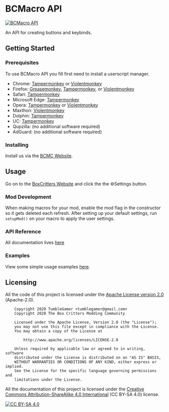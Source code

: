 # BCMacro API

[![BCMacro API](https://api.boxcrittersmods.ga/button/bcmacro-api)](https://boxcrittersmods.ga/mods/bcmacro-api/)

An API for creating buttons and keybinds.

## Getting Started

### Prerequisites

To use BCMacro API you fill first need to install a userscript manager.

* Chrome: [Tampermonkey](https://chrome.google.com/webstore/detail/tampermonkey/dhdgffkkebhmkfjojejmpbldmpobfkfo) or [Violentmonkey](https://chrome.google.com/webstore/detail/violent-monkey/jinjaccalgkegednnccohejagnlnfdag)
* Firefox: [Greasemonkey](https://addons.mozilla.org/firefox/addon/greasemonkey/), [Tampermonkey](https://addons.mozilla.org/firefox/addon/tampermonkey/), or [Violentmonkey](https://addons.mozilla.org/firefox/addon/violentmonkey/)
* Safari: [Tampermonkey](http://tampermonkey.net/?browser=safari)
* Microsoft Edge: [Tampermonkey](https://www.microsoft.com/store/p/tampermonkey/9nblggh5162s)
* Opera: [Tampermonkey](https://addons.opera.com/extensions/details/tampermonkey-beta/) or [Violentmonkey](https://addons.opera.com/extensions/details/violent-monkey/)
* Maxthon: [Violentmonkey](http://extension.maxthon.com/detail/index.php?view_id=1680)
* Dolphin: [Tampermonkey](https://play.google.com/store/apps/details?id=net.tampermonkey.dolphin)
* UC: [Tampermonkey](https://play.google.com/store/apps/details?id=net.tampermonkey.uc)
* Qupzilla: (no additional software required)
* AdGuard: (no additional software required)

### Installing

Install us via the [BCMC Website](https://boxcrittersmods.ga/mods/bcmacro-api/).

## Usage

Go on to the [BoxCritters Website](https://boxcritters.com) and click the the ⚙️Settings button.

### Mod Development

When making macros for your mod, enable the mod flag in the constructor so it gets deleted each refresh. After setting up your default settings, run `setupMod()` on your macro to apply the user settings.

### API Reference

All documentation lives [here](http://github.boxcrittersmods.ga/bcmacroapi)

### Examples

View some simple usage examples [here](https://github.com/boxcritters/bcmacroapi/tree/master/test).

## Licensing

All the code of this project is licensed under the [Apache License version 2.0](https://github.com/boxcritters/bcmacroapi/blob/master/LICENSE) (Apache-2.0).

```license
	Copyright 2020 TumbleGamer <tumblegamer@gmail.com>
	Copyright 2020 The Box Critters Modding Community

	Licensed under the Apache License, Version 2.0 (the "License");
	you may not use this file except in compliance with the License.
	You may obtain a copy of the License at

		http://www.apache.org/licenses/LICENSE-2.0

	Unless required by applicable law or agreed to in writing, software
	distributed under the License is distributed on an "AS IS" BASIS,
	WITHOUT WARRANTIES OR CONDITIONS OF ANY KIND, either express or implied.
	See the License for the specific language governing permissions and
	limitations under the License.
```

All the documentation of this project is licensed under the [Creative Commons Attribution-ShareAlike 4.0 International](https://creativecommons.org/licenses/by-sa/4.0/) (CC BY-SA 4.0) license.

[![CC BY-SA 4.0](https://i.creativecommons.org/l/by-sa/4.0/88x31.png)](https://creativecommons.org/licenses/by-sa/4.0/)